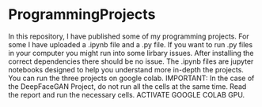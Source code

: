 # ProgrammingProjects

In this repository, I have published some of my programming projects. For some I have uploaded a .ipynb file and a .py file. If you want to run .py files in your computer you might run into some lirbary issues. After installing the correct dependencies there should be no issue. The .ipynb files are jupyter notebooks designed to help you understand more in-depth the projects. You can run the three projects on google colab. IMPORTANT: In the case of the DeepFaceGAN Project, do not run all the cells at the same time. Read the report and run the necessary cells. ACTIVATE GOOGLE COLAB GPU.
